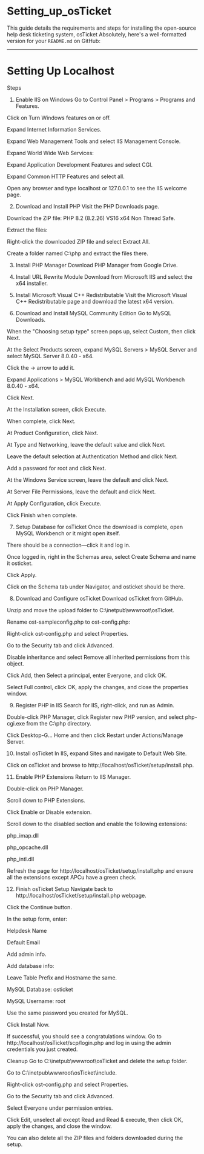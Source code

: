 # Setting_up_osTicket
This guide details the requirements and steps for installing the open-source help desk ticketing system, osTicket
Absolutely, here's a well-formatted version for your `README.md` on GitHub:

---

# Setting Up Localhost

Steps
1. Enable IIS on Windows
Go to Control Panel > Programs > Programs and Features.

Click on Turn Windows features on or off.

Expand Internet Information Services.

Expand Web Management Tools and select IIS Management Console.

Expand World Wide Web Services:

Expand Application Development Features and select CGI.

Expand Common HTTP Features and select all.

Open any browser and type localhost or 127.0.0.1 to see the IIS welcome page.

2. Download and Install PHP
Visit the PHP Downloads page.

Download the ZIP file: PHP 8.2 (8.2.26) VS16 x64 Non Thread Safe.

Extract the files:

Right-click the downloaded ZIP file and select Extract All.

Create a folder named C:\php and extract the files there.

3. Install PHP Manager
Download PHP Manager from Google Drive.

4. Install URL Rewrite Module
Download from Microsoft IIS and select the x64 installer.

5. Install Microsoft Visual C++ Redistributable
Visit the Microsoft Visual C++ Redistributable page and download the latest x64 version.

6. Download and Install MySQL Community Edition
Go to MySQL Downloads.

When the "Choosing setup type" screen pops up, select Custom, then click Next.

At the Select Products screen, expand MySQL Servers > MySQL Server and select MySQL Server 8.0.40 - x64.

Click the -> arrow to add it.

Expand Applications > MySQL Workbench and add MySQL Workbench 8.0.40 - x64.

Click Next.

At the Installation screen, click Execute.

When complete, click Next.

At Product Configuration, click Next.

At Type and Networking, leave the default value and click Next.

Leave the default selection at Authentication Method and click Next.

Add a password for root and click Next.

At the Windows Service screen, leave the default and click Next.

At Server File Permissions, leave the default and click Next.

At Apply Configuration, click Execute.

Click Finish when complete.

7. Setup Database for osTicket
Once the download is complete, open MySQL Workbench or it might open itself.

There should be a connection—click it and log in.

Once logged in, right in the Schemas area, select Create Schema and name it osticket.

Click Apply.

Click on the Schema tab under Navigator, and osticket should be there.

8. Download and Configure osTicket
Download osTicket from GitHub.

Unzip and move the upload folder to C:\inetpub\wwwroot\osTicket.

Rename ost-sampleconfig.php to ost-config.php:

Right-click ost-config.php and select Properties.

Go to the Security tab and click Advanced.

Disable inheritance and select Remove all inherited permissions from this object.

Click Add, then Select a principal, enter Everyone, and click OK.

Select Full control, click OK, apply the changes, and close the properties window.

9. Register PHP in IIS
Search for IIS, right-click, and run as Admin.

Double-click PHP Manager, click Register new PHP version, and select php-cgi.exe from the C:\php directory.

Click Desktop-G... Home and then click Restart under Actions/Manage Server.

10. Install osTicket
In IIS, expand Sites and navigate to Default Web Site.

Click on osTicket and browse to http://localhost/osTicket/setup/install.php.

11. Enable PHP Extensions
Return to IIS Manager.

Double-click on PHP Manager.

Scroll down to PHP Extensions.

Click Enable or Disable extension.

Scroll down to the disabled section and enable the following extensions:

php_imap.dll

php_opcache.dll

php_intl.dll

Refresh the page for http://localhost/osTicket/setup/install.php and ensure all the extensions except APCu have a green check.

12. Finish osTicket Setup
Navigate back to http://localhost/osTicket/setup/install.php webpage.

Click the Continue button.

In the setup form, enter:

Helpdesk Name

Default Email

Add admin info.

Add database info:

Leave Table Prefix and Hostname the same.

MySQL Database: osticket

MySQL Username: root

Use the same password you created for MySQL.

Click Install Now.

If successful, you should see a congratulations window. Go to http://localhost/osTicket/scp/login.php and log in using the admin credentials you just created.

Cleanup
Go to C:\inetpub\wwwroot\osTicket and delete the setup folder.

Go to C:\inetpub\wwwroot\osTicket\include.

Right-click ost-config.php and select Properties.

Go to the Security tab and click Advanced.

Select Everyone under permission entries.

Click Edit, unselect all except Read and Read & execute, then click OK, apply the changes, and close the window.

You can also delete all the ZIP files and folders downloaded during the setup.
